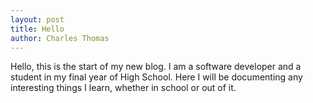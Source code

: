 ```yaml
---
layout: post
title: Hello
author: Charles Thomas
---
```


Hello, this is the start of my new blog. I am a software developer and a student in my final year of High School. Here I will be documenting any interesting things I learn, whether in school or out of it.
